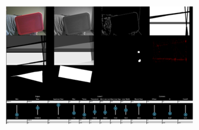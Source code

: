 <p align="center">
  <img src="https://github.com/tyler-conrad/opencv-explorer/raw/master/explorer.png"/>
</p>